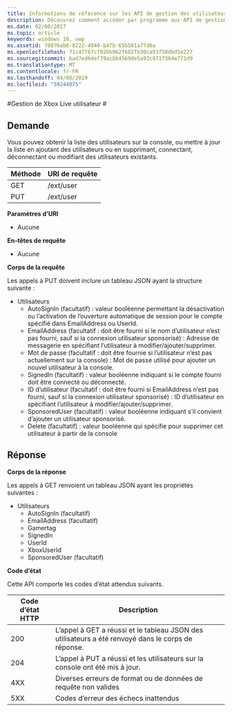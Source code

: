 ```yaml
---
title: Informations de référence sur les API de gestion des utilisateurs test Xbox Live
description: Découvrez comment accéder par programme aux API de gestion des utilisateurs.
ms.date: 02/08/2017
ms.topic: article
keywords: windows 10, uwp
ms.assetid: 70876ab6-8222-4940-b4fb-65b581a77d6a
ms.openlocfilehash: 71c47767cf026b962f682fb30ca93758dbd5e227
ms.sourcegitcommit: bad7ed6def79acbb4569de5a92c0717364e771d9
ms.translationtype: MT
ms.contentlocale: fr-FR
ms.lasthandoff: 04/08/2019
ms.locfileid: "59244075"
---
```

#<a name="xbox-live-user-management"></a>Gestion de Xbox Live utilisateur #

## <a name="request"></a>Demande

Vous pouvez obtenir la liste des utilisateurs sur la console, ou mettre à jour la liste en ajoutant des utilisateurs ou en supprimant, connectant, déconnectant ou modifiant des utilisateurs existants.

| Méthode        | URI de requête     | 
| ------------- |-----------------|
| GET           | /ext/user |
| PUT           | /ext/user |


**Paramètres d’URI**

* Aucune

**En-têtes de requête**

* Aucune

**Corps de la requête**

Les appels à PUT doivent inclure un tableau JSON ayant la structure suivante :

* Utilisateurs
  * AutoSignIn (facultatif) : valeur booléenne permettant la désactivation ou l’activation de l’ouverture automatique de session pour le compte spécifié dans EmailAddress ou UserId.
  * EmailAddress (facultatif : doit être fourni si le nom d’utilisateur n’est pas fourni, sauf si la connexion utilisateur sponsorisé) : Adresse de messagerie en spécifiant l’utilisateur à modifier/ajouter/supprimer.
  * Mot de passe (facultatif : doit être fournie si l’utilisateur n’est pas actuellement sur la console) : Mot de passe utilisé pour ajouter un nouvel utilisateur à la console.
  * SignedIn (facultatif) : valeur booléenne indiquant si le compte fourni doit être connecté ou déconnecté.
  * ID d’utilisateur (facultatif : doit être fourni si EmailAddress n’est pas fourni, sauf si la connexion utilisateur sponsorisé) : ID d’utilisateur en spécifiant l’utilisateur à modifier/ajouter/supprimer.
  * SponsoredUser (facultatif) : valeur booléenne indiquant s’il convient d’ajouter un utilisateur sponsorisé.
  * Delete (facultatif) : valeur booléenne qui spécifie pour supprimer cet utilisateur à partir de la console

## <a name="response"></a>Réponse

**Corps de la réponse**

Les appels à GET renvoient un tableau JSON ayant les propriétés suivantes :

* Utilisateurs
  * AutoSignIn (facultatif)
  * EmailAddress (facultatif)
  * Gamertag
  * SignedIn
  * UserId
  * XboxUserId
  * SponsoredUser (facultatif)
  
**Code d’état**

Cette API comporte les codes d’état attendus suivants.

| Code d’état HTTP   | Description     | 
| ------------------ |-----------------|
| 200                | L’appel à GET a réussi et le tableau JSON des utilisateurs a été renvoyé dans le corps de réponse. |
| 204                | L’appel à PUT a réussi et les utilisateurs sur la console ont été mis à jour. |
| 4XX                | Diverses erreurs de format ou de données de requête non valides |
| 5XX                | Codes d’erreur des échecs inattendus |
